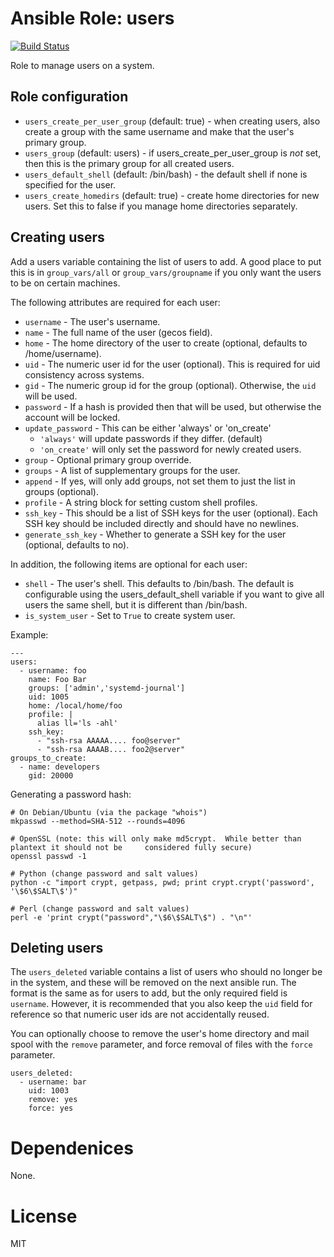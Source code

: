 # Ansible Role: users

[![Build Status](https://travis-ci.org/unxnn/ansible-role-users.svg?branch=master)](https://travis-ci.org/unxnn/ansible-role-users)

Role to manage users on a system.

## Role configuration

* `users_create_per_user_group` (default: true) - when creating users, also
  create a group with the same username and make that the user's primary
  group.
* `users_group` (default: users) - if users_create_per_user_group is _not_ set,
  then this is the primary group for all created users.
* `users_default_shell` (default: /bin/bash) - the default shell if none is
  specified for the user.
* `users_create_homedirs` (default: true) - create home directories for new
  users. Set this to false if you manage home directories separately.

## Creating users

Add a users variable containing the list of users to add. A good place to put
this is in `group_vars/all` or `group_vars/groupname` if you only want the
users to be on certain machines.

The following attributes are required for each user:

* `username` - The user's username.
* `name` - The full name of the user (gecos field).
* `home` - The home directory of the user to create (optional, defaults to /home/username).
* `uid` - The numeric user id for the user (optional). This is required for uid consistency
  across systems.
* `gid` - The numeric group id for the group (optional). Otherwise, the
  `uid` will be used.
* `password` - If a hash is provided then that will be used, but otherwise the
  account will be locked.
* `update_password` - This can be either 'always' or 'on_create'
  - `'always'` will update passwords if they differ. (default)
  - `'on_create'` will only set the password for newly created users.
* `group` - Optional primary group override.
* `groups` - A list of supplementary groups for the user.
* `append` - If yes, will only add groups, not set them to just the list in groups (optional).
* `profile` - A string block for setting custom shell profiles.
* `ssh_key` - This should be a list of SSH keys for the user (optional). Each SSH key
  should be included directly and should have no newlines.
* `generate_ssh_key` - Whether to generate a SSH key for the user (optional, defaults to no).

In addition, the following items are optional for each user:

* `shell` - The user's shell. This defaults to /bin/bash. The default is
  configurable using the users_default_shell variable if you want to give all
  users the same shell, but it is different than /bin/bash.
* `is_system_user` -  Set to `True` to create system user.

Example:

    ---
    users:
      - username: foo
        name: Foo Bar
        groups: ['admin','systemd-journal']
        uid: 1005
        home: /local/home/foo
        profile: |
          alias ll='ls -ahl'
        ssh_key:
          - "ssh-rsa AAAAA.... foo@server"
          - "ssh-rsa AAAAB.... foo2@server"
    groups_to_create:
      - name: developers
        gid: 20000

Generating a password hash:

    # On Debian/Ubuntu (via the package "whois")
    mkpasswd --method=SHA-512 --rounds=4096
    
    # OpenSSL (note: this will only make md5crypt.  While better than plantext it should not be     considered fully secure)
    openssl passwd -1
    
    # Python (change password and salt values)
    python -c "import crypt, getpass, pwd; print crypt.crypt('password', '\$6\$SALT\$')"
    
    # Perl (change password and salt values)
    perl -e 'print crypt("password","\$6\$SALT\$") . "\n"'

## Deleting users

The `users_deleted` variable contains a list of users who should no longer be
in the system, and these will be removed on the next ansible run. The format
is the same as for users to add, but the only required field is `username`.
However, it is recommended that you also keep the `uid` field for reference so
that numeric user ids are not accidentally reused.

You can optionally choose to remove the user's home directory and mail spool with
the `remove` parameter, and force removal of files with the `force` parameter.

    users_deleted:
      - username: bar
        uid: 1003
        remove: yes
        force: yes

# Dependenices

None.

# License

MIT
